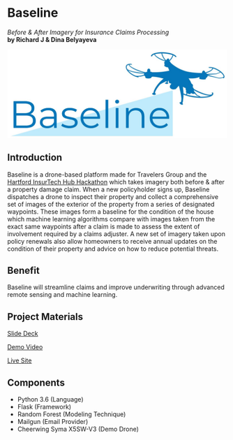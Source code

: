 # Baseline
_Before & After Imagery for Insurance Claims Processing_   
**by Richard J & Dina Belyayeva**

![Baseline Logo](docs/logo.jpg)

## Introduction
Baseline is a drone-based platform made for Travelers Group and the [Hartford InsurTech Hub Hackathon](https://www.eventbrite.com/e/hartford-insurtech-hub-hackathon-customer-driven-claims-processing-using-ai-and-robotics-tickets-44926425147) which takes imagery both before & after a property damage claim. When a new policyholder signs up, Baseline dispatches a drone to inspect their property and collect a comprehensive set of images of the exterior of the property from a series of designated waypoints. These images form a baseline for the condition of the house which machine learning algorithms compare with images taken from the exact same waypoints after a claim is made to assess the extent of involvement required by a claims adjuster. A new set of imagery taken upon policy renewals also allow homeowners to receive annual updates on the condition of their property and advice on how to reduce potential threats. 

## Benefit
Baseline will streamline claims and improve underwriting through advanced remote sensing and machine learning. 

## Project Materials
[Slide Deck](https://docs.google.com/presentation/d/1Qdd8CGe7G5S-9OpA7RUKxXDXJ9A1_5KWQNy5NT6sb_c)

[Demo Video](https://drive.google.com/file/d/1XxZnf8G-unbQdyDSqLJpRrD-g-3JYV2h)

[Live Site](https://baselinehq.herokuapp.com?address=10%20Park%20Street%20New%20Canaan%2C%20CT%2006840)  

## Components
- Python 3.6 (Language)
- Flask (Framework)
- Random Forest (Modeling Technique)
- Mailgun (Email Provider)  
- Cheerwing Syma X5SW-V3 (Demo Drone)
